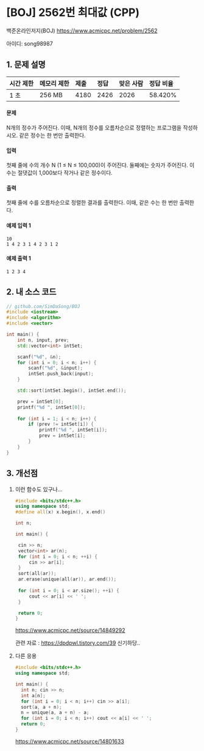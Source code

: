 # [BOJ] 2562번 최대값 (CPP)

백준온라인저지(BOJ) https://www.acmicpc.net/problem/2562

아이디: song98987



## 1. 문제 설명

| 시간 제한 | 메모리 제한 | 제출 | 정답 | 맞은 사람 | 정답 비율 |
| :-------- | :---------- | :--- | :--- | :-------- | :-------- |
| 1 초      | 256 MB      | 4180 | 2426 | 2026      | 58.420%   |

#### 문제

N개의 정수가 주어진다. 이때, N개의 정수를 오름차순으로 정렬하는 프로그램을 작성하시오. 같은 정수는 한 번만 출력한다.

#### 입력

첫째 줄에 수의 개수 N (1 ≤ N ≤ 100,000)이 주어진다. 둘째에는 숫자가 주어진다. 이 수는 절댓값이 1,000보다 작거나 같은 정수이다.

#### 출력

첫째 줄에 수를 오름차순으로 정렬한 결과를 출력한다. 이때, 같은 수는 한 번만 출력한다.



#### 예제 입력 1 

```
10
1 4 2 3 1 4 2 3 1 2
```

#### 예제 출력 1 

```
1 2 3 4
```



## 2. 내 소스 코드

```c++
// github.com/SimDaSong/BOJ
#include <iostream>
#include <algorithm>
#include <vector>

int main() {
	int n, input, prev;
	std::vector<int> intSet;

	scanf("%d", &n);
	for (int i = 0; i < n; i++) {
		scanf("%d", &input);
		intSet.push_back(input);
	}

	std::sort(intSet.begin(), intSet.end());

	prev = intSet[0];
	printf("%d ", intSet[0]);
	
	for (int i = 1; i < n; i++) {
		if (prev != intSet[i]) {
			printf("%d ", intSet[i]);
			prev = intSet[i];
		}
	}
}
```



## 3. 개선점

1. 이런 함수도 있구나...

   ```c++
   #include <bits/stdc++.h>
   using namespace std;
   #define all(x) x.begin(), x.end()
   
   int n;
   
   int main() {
   
   	cin >> n;
   	vector<int> ar(n);
   	for (int i = 0; i < n; ++i) {
   		cin >> ar[i];
   	}
   	sort(all(ar));
   	ar.erase(unique(all(ar)), ar.end());
   	
   	for (int i = 0; i < ar.size(); ++i) {
   		cout << ar[i] << ' ';
   	}
   
   	return 0;
   }
   ```

   https://www.acmicpc.net/source/14849292

   

   관련 자료 : https://dpdpwl.tistory.com/39 신기하당..

   

2. 다른 응용

   ```c++
   #include <bits/stdc++.h>
   using namespace std;
   
   int main() {
     int n; cin >> n;
     int a[n];
     for (int i = 0; i < n; i++) cin >> a[i];
     sort(a, a + n);
     n = unique(a, a + n) - a;
     for (int i = 0; i < n; i++) cout << a[i] << ' ';
     return 0;
   }
   ```

   https://www.acmicpc.net/source/14801633